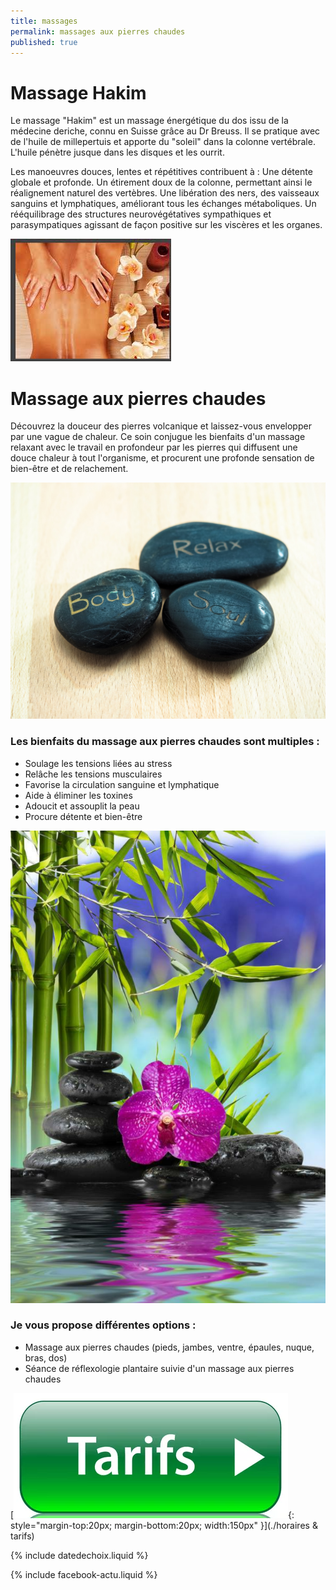 ```yaml
---
title: massages 
permalink: massages aux pierres chaudes
published: true
---
```


# Massage Hakim

Le massage "Hakim" est un massage énergétique du dos issu de la médecine deriche, connu en Suisse grâce au Dr Breuss. Il se pratique avec de l'huile de millepertuis et apporte du "soleil" dans la colonne vertébrale. L'huile pénètre jusque dans les disques et les ourrit.

Les manoeuvres douces, lentes et répétitives contribuent à :
Une détente globale et profonde.
Un étirement doux de la colonne, permettant ainsi le réalignement naturel des vertèbres.
Une libération des ners, des vaisseaux sanguins et lymphatiques, améliorant tous les échanges métaboliques.
Un rééquilibrage des structures  neurovégétatives sympathiques et parasympatiques agissant de façon positive sur les viscères et les organes.

![](./images/hakim.jpg)


# Massage aux pierres chaudes


Découvrez la douceur des pierres volcanique et laissez-vous envelopper par une vague de chaleur. Ce soin conjugue les bienfaits d'un massage relaxant avec le travail en profondeur par les pierres qui diffusent une douce chaleur à tout l'organisme, et procurent une profonde sensation de bien-être et de relachement. 

![](./images/wellness-955796_1920.jpg)

### Les bienfaits du massage aux pierres chaudes sont multiples : 

- Soulage les tensions liées au stress
- Relâche les tensions musculaires
- Favorise la circulation sanguine et lymphatique
- Aide à éliminer les toxines
- Adoucit et assouplit la peau
- Procure détente et bien-être

![](./images/Pierres1.png)

### Je vous propose différentes options :

- Massage aux pierres chaudes (pieds, jambes, ventre, épaules, nuque, bras, dos)
- Séance de réflexologie plantaire suivie d'un massage aux pierres chaudes


[![Tarifs](./images/boutontarif.png){: style="margin-top:20px; margin-bottom:20px; width:150px" }](./horaires & tarifs)




{% include datedechoix.liquid %}

{% include facebook-actu.liquid %}

